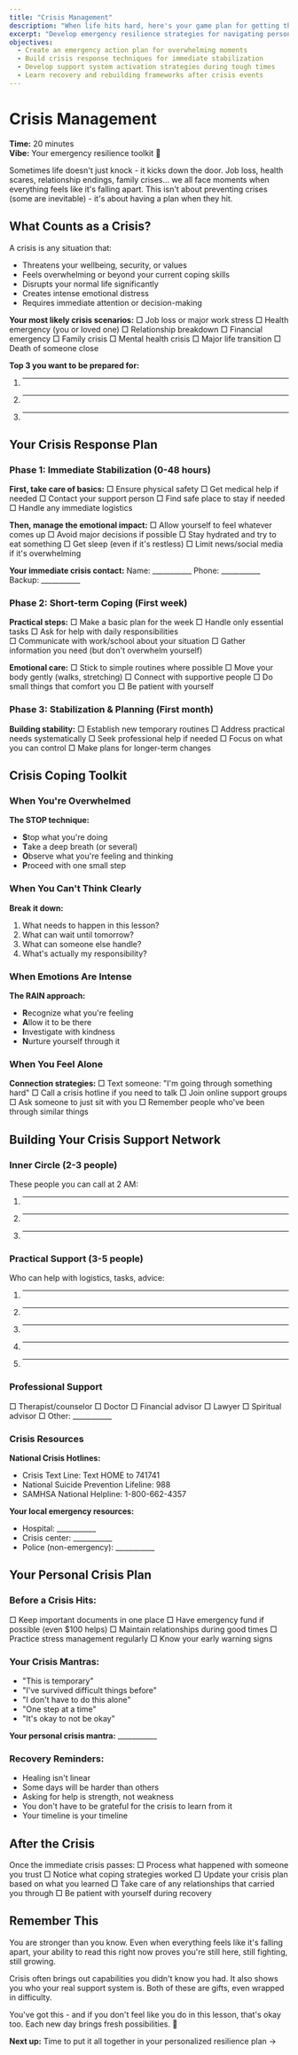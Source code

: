 ```yaml
---
title: "Crisis Management"
description: "When life hits hard, here's your game plan for getting through it"
excerpt: "Develop emergency resilience strategies for navigating personal and professional crises with strength and clarity."
objectives:
  - Create an emergency action plan for overwhelming moments
  - Build crisis response techniques for immediate stabilization
  - Develop support system activation strategies during tough times
  - Learn recovery and rebuilding frameworks after crisis events
---
```


# Crisis Management

**Time:** 20 minutes\
**Vibe:** Your emergency resilience toolkit 🧰

Sometimes life doesn't just knock - it kicks down the door. Job loss, health scares, relationship endings, family crises... we all face moments when everything feels like it's falling apart. This isn't about preventing crises (some are inevitable) - it's about having a plan when they hit.

## What Counts as a Crisis?

A crisis is any situation that:

- Threatens your wellbeing, security, or values
- Feels overwhelming or beyond your current coping skills
- Disrupts your normal life significantly
- Creates intense emotional distress
- Requires immediate attention or decision-making

**Your most likely crisis scenarios:**
□ Job loss or major work stress
□ Health emergency (you or loved one)
□ Relationship breakdown
□ Financial emergency
□ Family crisis
□ Mental health crisis
□ Major life transition
□ Death of someone close

**Top 3 you want to be prepared for:**

1. ---
2. ---
3. ---

## Your Crisis Response Plan

### Phase 1: Immediate Stabilization (0-48 hours)

**First, take care of basics:**
□ Ensure physical safety
□ Get medical help if needed
□ Contact your support person
□ Find safe place to stay if needed
□ Handle any immediate logistics

**Then, manage the emotional impact:**
□ Allow yourself to feel whatever comes up
□ Avoid major decisions if possible
□ Stay hydrated and try to eat something
□ Get sleep (even if it's restless)
□ Limit news/social media if it's overwhelming

**Your immediate crisis contact:**
Name: ___________
Phone: ___________
Backup: ___________

### Phase 2: Short-term Coping (First week)

**Practical steps:**
□ Make a basic plan for the week
□ Handle only essential tasks
□ Ask for help with daily responsibilities\
□ Communicate with work/school about your situation
□ Gather information you need (but don't overwhelm yourself)

**Emotional care:**
□ Stick to simple routines where possible
□ Move your body gently (walks, stretching)
□ Connect with supportive people
□ Do small things that comfort you
□ Be patient with yourself

### Phase 3: Stabilization & Planning (First month)

**Building stability:**
□ Establish new temporary routines
□ Address practical needs systematically
□ Seek professional help if needed
□ Focus on what you can control
□ Make plans for longer-term changes

## Crisis Coping Toolkit

### When You're Overwhelmed

**The STOP technique:**

- **S**top what you're doing
- **T**ake a deep breath (or several)
- **O**bserve what you're feeling and thinking
- **P**roceed with one small step

### When You Can't Think Clearly

**Break it down:**

1. What needs to happen in this lesson?
2. What can wait until tomorrow?
3. What can someone else handle?
4. What's actually my responsibility?

### When Emotions Are Intense

**The RAIN approach:**

- **R**ecognize what you're feeling
- **A**llow it to be there
- **I**nvestigate with kindness
- **N**urture yourself through it

### When You Feel Alone

**Connection strategies:**
□ Text someone: "I'm going through something hard"
□ Call a crisis hotline if you need to talk
□ Join online support groups
□ Ask someone to just sit with you
□ Remember people who've been through similar things

## Building Your Crisis Support Network

### Inner Circle (2-3 people)

These people you can call at 2 AM:

1. ---
2. ---
3. ---

### Practical Support (3-5 people)

Who can help with logistics, tasks, advice:

1. ---
2. ---
3. ---
4. ---
5. ---

### Professional Support

□ Therapist/counselor
□ Doctor
□ Financial advisor
□ Lawyer
□ Spiritual advisor
□ Other: ___________

### Crisis Resources

**National Crisis Hotlines:**

- Crisis Text Line: Text HOME to 741741
- National Suicide Prevention Lifeline: 988
- SAMHSA National Helpline: 1-800-662-4357

**Your local emergency resources:**

- Hospital: ___________
- Crisis center: ___________
- Police (non-emergency): ___________

## Your Personal Crisis Plan

### Before a Crisis Hits:

□ Keep important documents in one place
□ Have emergency fund if possible (even $100 helps)
□ Maintain relationships during good times
□ Practice stress management regularly
□ Know your early warning signs

### Your Crisis Mantras:

- "This is temporary"
- "I've survived difficult things before"
- "I don't have to do this alone"
- "One step at a time"
- "It's okay to not be okay"

**Your personal crisis mantra:** ___________

### Recovery Reminders:

- Healing isn't linear
- Some days will be harder than others
- Asking for help is strength, not weakness
- You don't have to be grateful for the crisis to learn from it
- Your timeline is your timeline

## After the Crisis

Once the immediate crisis passes:
□ Process what happened with someone you trust
□ Notice what coping strategies worked
□ Update your crisis plan based on what you learned
□ Take care of any relationships that carried you through
□ Be patient with yourself during recovery

## Remember This

You are stronger than you know. Even when everything feels like it's falling apart, your ability to read this right now proves you're still here, still fighting, still growing.

Crisis often brings out capabilities you didn't know you had. It also shows you who your real support system is. Both of these are gifts, even wrapped in difficulty.

You've got this - and if you don't feel like you do in this lesson, that's okay too. Each new day brings fresh possibilities. 💙

**Next up:** Time to put it all together in your personalized resilience plan →
